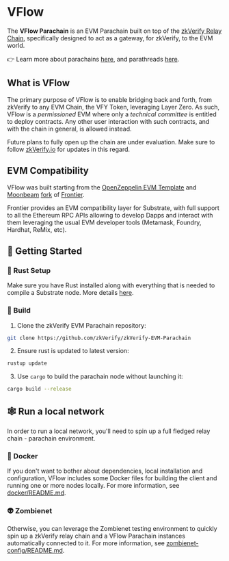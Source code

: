 # VFlow

The **VFlow Parachain** is an EVM Parachain built on top of the [zkVerify Relay Chain](https://github.com/zkVerify/zkVerify), specifically designed to act as a gateway, for zkVerify, to the EVM world.

👉 Learn more about parachains [here](https://wiki.polkadot.network/docs/learn-parachains), and parathreads [here](https://wiki.polkadot.network/docs/learn-parathreads).

## What is VFlow

The primary purpose of VFlow is to enable bridging back and forth, from zkVerify to any EVM Chain, the VFY Token, leveraging Layer Zero.
As such, VFlow is a *permissioned* EVM where only a *technical committee* is entitled to deploy contracts.
Any other user interaction with such contracts, and with the chain in general, is allowed instead.

Future plans to fully open up the chain are under evaluation. Make sure to follow [zkVerify.io](https://zkverify.io/) for updates in this regard.

## EVM Compatibility

VFlow was built starting from the [OpenZeppelin EVM Template](https://github.com/OpenZeppelin/polkadot-runtime-templates/tree/main/evm-template) and [Moonbeam](https://moonbeam.network/) [fork](https://github.com/moonbeam-foundation/frontier) of [Frontier](https://github.com/polkadot-evm/frontier).

Frontier provides an EVM compatibility layer for Substrate, with full support to all the Ethereum RPC APIs allowing to develop Dapps and interact with them leveraging the usual EVM developer tools (Metamask, Foundry, Hardhat, ReMix, etc).  


## 🚀 Getting Started

### 🦀 Rust Setup

Make sure you have Rust installed along with everything that is needed to compile a Substrate node. More details [here](./docs/rust-setup.md).

### 🔧 Build

1. Clone the zkVerify EVM Parachain repository:

```sh
git clone https://github.com/zkVerify/zkVerify-EVM-Parachain
```

2. Ensure rust is updated to latest version:
```sh
rustup update
```

3. Use `cargo` to build the parachain node without launching it:

```sh
cargo build --release
```

## 🕸️ Run a local network

In order to run a local network, you'll need to spin up a full fledged relay chain - parachain environment.

### 🐋 Docker

If you don't want to bother about dependencies, local installation and configuration, VFlow includes some Docker files for building the client and running one or more nodes locally.
For more information, see [docker/README.md](docker/README.md).

### 👽 Zombienet
Otherwise, you can leverage the Zombienet testing environment to quickly spin up a zkVerify relay chain and a VFlow Parachain instances automatically connected to it.
For more information, see [zombienet-config/README.md](zombienet-config/README.md).